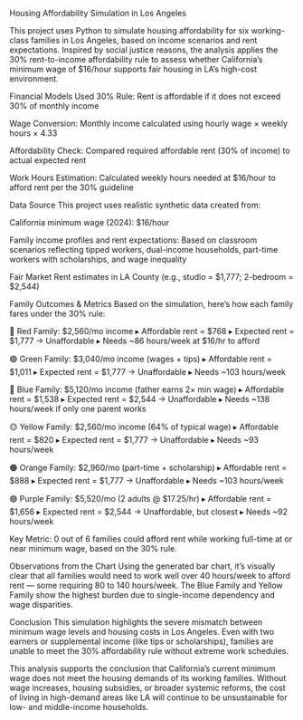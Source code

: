 Housing Affordability Simulation in Los Angeles

This project uses Python to simulate housing affordability for six working-class families in Los Angeles, based on income scenarios and rent expectations. Inspired by social justice reasons, the analysis applies the 30% rent-to-income affordability rule to assess whether California’s minimum wage of $16/hour supports fair housing in LA’s high-cost environment.

Financial Models Used
30% Rule: Rent is affordable if it does not exceed 30% of monthly income

Wage Conversion: Monthly income calculated using hourly wage × weekly hours × 4.33

Affordability Check: Compared required affordable rent (30% of income) to actual expected rent

Work Hours Estimation: Calculated weekly hours needed at $16/hour to afford rent per the 30% guideline

Data Source
This project uses realistic synthetic data created from:

California minimum wage (2024): $16/hour

Family income profiles and rent expectations: Based on classroom scenarios reflecting tipped workers, dual-income households, part-time workers with scholarships, and wage inequality

Fair Market Rent estimates in LA County (e.g., studio = $1,777; 2-bedroom = $2,544)

Family Outcomes & Metrics
Based on the simulation, here’s how each family fares under the 30% rule:

🔴 Red Family: $2,560/mo income
▸ Affordable rent = $768
▸ Expected rent = $1,777 → Unaffordable
▸ Needs ~86 hours/week at $16/hr to afford

🟢 Green Family: $3,040/mo income (wages + tips)
▸ Affordable rent = $1,011
▸ Expected rent = $1,777 → Unaffordable
▸ Needs ~103 hours/week

🔵 Blue Family: $5,120/mo income (father earns 2× min wage)
▸ Affordable rent = $1,538
▸ Expected rent = $2,544 → Unaffordable
▸ Needs ~138 hours/week if only one parent works

🟡 Yellow Family: $2,560/mo income (64% of typical wage)
▸ Affordable rent = $820
▸ Expected rent = $1,777 → Unaffordable
▸ Needs ~93 hours/week

🟠 Orange Family: $2,960/mo (part-time + scholarship)
▸ Affordable rent = $888
▸ Expected rent = $1,777 → Unaffordable
▸ Needs ~103 hours/week

🟣 Purple Family: $5,520/mo (2 adults @ $17.25/hr)
▸ Affordable rent = $1,656
▸ Expected rent = $2,544 → Unaffordable, but closest
▸ Needs ~92 hours/week

Key Metric: 0 out of 6 families could afford rent while working full-time at or near minimum wage, based on the 30% rule.

Observations from the Chart
Using the generated bar chart, it’s visually clear that all families would need to work well over 40 hours/week to afford rent — some requiring 80 to 140 hours/week. The Blue Family and Yellow Family show the highest burden due to single-income dependency and wage disparities.

Conclusion
This simulation highlights the severe mismatch between minimum wage levels and housing costs in Los Angeles. Even with two earners or supplemental income (like tips or scholarships), families are unable to meet the 30% affordability rule without extreme work schedules.

This analysis supports the conclusion that California’s current minimum wage does not meet the housing demands of its working families. Without wage increases, housing subsidies, or broader systemic reforms, the cost of living in high-demand areas like LA will continue to be unsustainable for low- and middle-income households.

